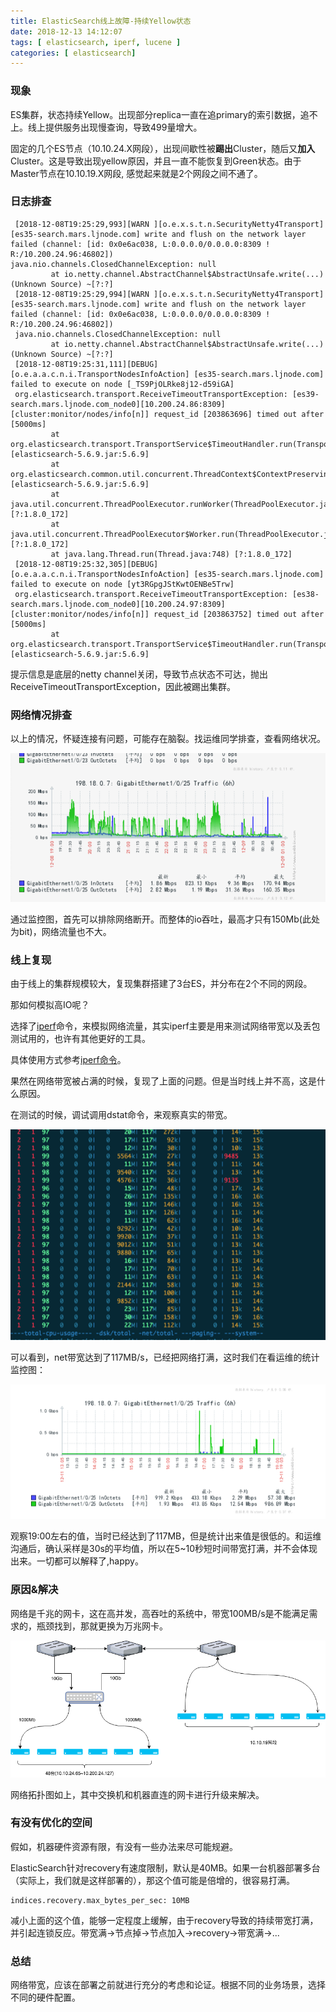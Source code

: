 ```yaml
---
title: ElasticSearch线上故障-持续Yellow状态
date: 2018-12-13 14:12:07
tags: [ elasticsearch, iperf, lucene ]
categories: [ elasticsearch]
---
```


### 现象

ES集群，状态持续Yellow。出现部分replica一直在追primary的索引数据，追不上。线上提供服务出现慢查询，导致499量增大。

固定的几个ES节点（10.10.24.X网段），出现间歇性被**踢出**Cluster，随后又**加入**Cluster。这是导致出现yellow原因，并且一直不能恢复到Green状态。由于Master节点在10.10.19.X网段, 感觉起来就是2个网段之间不通了。

<!--more-->

### 日志排查

```shell
 [2018-12-08T19:25:29,993][WARN ][o.e.x.s.t.n.SecurityNetty4Transport] [es35-search.mars.ljnode.com] write and flush on the network layer failed (channel: [id: 0x0e6ac038, L:0.0.0.0/0.0.0.0:8309 ! R:/10.200.24.96:46802])
java.nio.channels.ClosedChannelException: null
         at io.netty.channel.AbstractChannel$AbstractUnsafe.write(...)(Unknown Source) ~[?:?]
 [2018-12-08T19:25:29,994][WARN ][o.e.x.s.t.n.SecurityNetty4Transport] [es35-search.mars.ljnode.com] write and flush on the network layer failed (channel: [id: 0x0e6ac038, L:0.0.0.0/0.0.0.0:8309 ! R:/10.200.24.96:46802])
 java.nio.channels.ClosedChannelException: null
         at io.netty.channel.AbstractChannel$AbstractUnsafe.write(...)(Unknown Source) ~[?:?]
 [2018-12-08T19:25:31,111][DEBUG][o.e.a.a.c.n.i.TransportNodesInfoAction] [es35-search.mars.ljnode.com] failed to execute on node [_TS9PjOLRke8j12-d59iGA]
 org.elasticsearch.transport.ReceiveTimeoutTransportException: [es39-search.mars.ljnode.com_node0][10.200.24.86:8309][cluster:monitor/nodes/info[n]] request_id [203863696] timed out after [5000ms]
         at org.elasticsearch.transport.TransportService$TimeoutHandler.run(TransportService.java:961) [elasticsearch-5.6.9.jar:5.6.9]
         at org.elasticsearch.common.util.concurrent.ThreadContext$ContextPreservingRunnable.run(ThreadContext.java:575) [elasticsearch-5.6.9.jar:5.6.9]
         at java.util.concurrent.ThreadPoolExecutor.runWorker(ThreadPoolExecutor.java:1149) [?:1.8.0_172]
         at java.util.concurrent.ThreadPoolExecutor$Worker.run(ThreadPoolExecutor.java:624) [?:1.8.0_172]
         at java.lang.Thread.run(Thread.java:748) [?:1.8.0_172]
 [2018-12-08T19:25:32,305][DEBUG][o.e.a.a.c.n.i.TransportNodesInfoAction] [es35-search.mars.ljnode.com] failed to execute on node [yt3RGpgJStKwtOENBe5Trw]
 org.elasticsearch.transport.ReceiveTimeoutTransportException: [es38-search.mars.ljnode.com_node0][10.200.24.97:8309][cluster:monitor/nodes/info[n]] request_id [203863752] timed out after [5000ms]
         at org.elasticsearch.transport.TransportService$TimeoutHandler.run(TransportService.java:961) [elasticsearch-5.6.9.jar:5.6.9]
```

提示信息是底层的netty channel关闭，导致节点状态不可达，抛出ReceiveTimeoutTransportException，因此被踢出集群。

### 网络情况排查

以上的情况，怀疑连接有问题，可能存在脑裂。找运维同学排查，查看网络状况。

![机器吞吐](/images/elasticsearch-yellow-exception/elasticsearch-net-io.png)

通过监控图，首先可以排除网络断开。而整体的io吞吐，最高才只有150Mb(此处为bit)，网络流量也不大。



### 线上复现

由于线上的集群规模较大，复现集群搭建了3台ES，并分布在2个不同的网段。

那如何模拟高IO呢？

选择了[iperf](https://iperf.fr/)命令，来模拟网络流量，其实iperf主要是用来测试网络带宽以及丢包测试用的，也许有其他更好的工具。

具体使用方式参考[iperf命令](http://man.linuxde.net/iperf)。

果然在网络带宽被占满的时候，复现了上面的问题。但是当时线上并不高，这是什么原因。

在测试的时候，调试调用dstat命令，来观察真实的带宽。

![机器 dstat](/images/elasticsearch-yellow-exception/elasticsearch-machine-dstat.png)

可以看到，net带宽达到了117MB/s，已经把网络打满，这时我们在看运维的统计监控图：

![](/images/elasticsearch-yellow-exception/elasticsearch-net-io-1.png)

观察19:00左右的值，当时已经达到了117MB，但是统计出来值是很低的。和运维沟通后，确认采样是30s的平均值，所以在5~10秒短时间带宽打满，并不会体现出来。一切都可以解释了,happy。

### 原因&解决

网络是千兆的网卡，这在高并发，高吞吐的系统中，带宽100MB/s是不能满足需求的，瓶颈找到，那就更换为万兆网卡。

![elasticsearch network](/images/elasticsearch-yellow-exception/elasticsearch-network.png)

网络拓扑图如上，其中交换机和机器直连的网卡进行升级来解决。



### 有没有优化的空间

假如，机器硬件资源有限，有没有一些办法来尽可能规避。

ElasticSearch针对recovery有速度限制，默认是40MB。如果一台机器部署多台（实际上，我们就是这样部署的），那这个值可能是倍增的，很容易打满。
```
indices.recovery.max_bytes_per_sec: 10MB
```

减小上面的这个值，能够一定程度上缓解，由于recovery导致的持续带宽打满，并引起连锁反应。带宽满->节点掉->节点加入->recovery->带宽满->...



### 总结

网络带宽，应该在部署之前就进行充分的考虑和论证。根据不同的业务场景，选择不同的硬件配置。